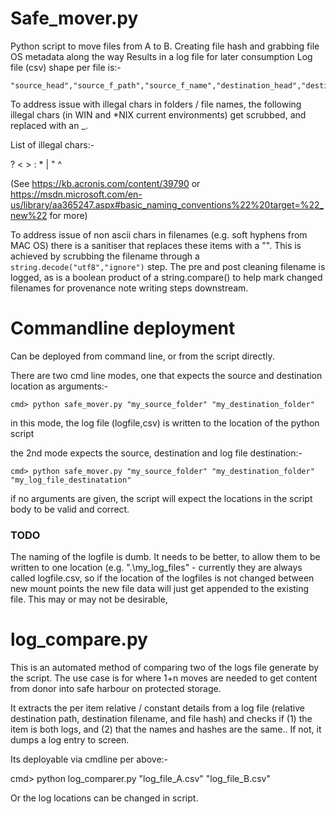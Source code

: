 # Safe_mover.py

Python script to move files from A to B.
Creating file hash and grabbing file OS metadata along the way
Results in a log file for later consumption
Log file (csv) shape per file is:-

    "source_head","source_f_path","source_f_name","destination_head","destination_f_path","destination_f_name","relative_f_path_check","filename_check","source_file_hash","new_file_hash","hash_check","source_modified_date","new_modified_date","modified_date_check","source_accessed_date","new_accessed_date","source_created_date","new_created_date"
    
To address issue with illegal chars in folders / file names, the following illegal chars (in WIN and *NIX current environments) get scrubbed, and replaced with an _.

List of illegal chars:- 

? < > : * | " ^

(See https://kb.acronis.com/content/39790 or https://msdn.microsoft.com/en-us/library/aa365247.aspx#basic_naming_conventions%22%20target=%22_new%22 for more)

To address issue of non ascii chars in filenames (e.g. soft hyphens from MAC OS) there is a sanitiser that replaces these items with a "". This is achieved by scrubbing the filename through a `string.decode("utf8","ignore")` step. The pre and post cleaning filename is logged, as is a boolean product of a string.compare() to help mark changed filenames for provenance note writing steps downstream. 

# Commandline deployment


Can be deployed from command line, or from the script directly. 

There are two cmd line modes, one that expects the source and destination location as arguments:- 
 
    cmd> python safe_mover.py "my_source_folder" "my_destination_folder"
    
in this mode, the log file (logfile,csv) is written to the location of the python script
    
the 2nd mode expects the source, destination and log file destination:- 

    cmd> python safe_mover.py "my_source_folder" "my_destination_folder" "my_log_file_destinatation" 
    
if no arguments are given, the script will expect the locations in the script body to be valid and correct. 

### TODO 

The naming of the logfile is dumb. It needs to be better, to allow them to be written to one location (e.g. ".\my_log_files" - currently they are always called logfile.csv, so if the location of the logfiles is not changed between new mount points the new file data will just get appended to the existing file. This may or may not be desirable, 


# log_compare.py

This is an automated method of comparing two of the logs file generate by the script. The use case is for where 1+n moves are needed to get content from donor into safe harbour on protected storage. 

It extracts the per item relative / constant details from a log file (relative destination path, destination filename,  and file hash) and checks if (1) the item is both logs, and (2) that the names and hashes are the same.. If not, it dumps a log entry to screen. 

Its deployable via cmdline per above:- 

   cmd> python log_comparer.py "log_file_A.csv" "log_file_B.csv"
   
Or the log locations can be changed in script.  
